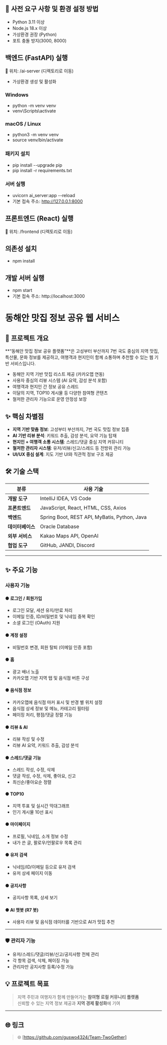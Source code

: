 ## 📌 사전 요구 사항 및 환경 설정 방법

- Python 3.11 이상
- Node.js 18.x 이상
- 가상환경 권장 (Python)
- 포트 충돌 방지(3000, 8000)

## 백엔드 (FastAPI) 실행
📁 위치: /ai-server (디렉토리로 이동)

- 가상환경 생성 및 활성화
### Windows
- python -m venv venv
- venv\Scripts\activate

### macOS / Linux
- python3 -m venv venv
- source venv/bin/activate

### 패키지 설치
- pip install --upgrade pip
- pip install -r requirements.txt

### 서버 실행
- uvicorn ai_server:app --reload
- 기본 접속 주소: http://127.0.0.1:8000

## 프론트엔드 (React) 실행
📁 위치: /frontend (디렉토리로 이동)
## 의존성 설치
- npm install

## 개발 서버 실행
-  npm start
- 기본 접속 주소: http://localhost:3000

# 동해안 맛집 정보 공유 웹 서비스

## 📌 프로젝트 개요

**“동해안 맛집 정보 공유 플랫폼”**은 고성부터 부산까지 7번 국도 중심의 지역 맛집, 특산물, 문화 정보를 제공하고, 여행객과 현지인이 함께 소통하며 추천할 수 있는 웹 기반 서비스입니다.

- 동해안 지역 기반 맛집 리스트 제공 (카카오맵 연동)
- 사용자 중심의 리뷰 시스템 (AI 요약, 감성 분석 포함)
- 여행객과 현지인 간 정보 공유 스레드
- 이달의 지역, TOP10 게시물 등 다양한 참여형 콘텐츠
- 철저한 관리자 기능으로 운영 안정성 보장

## ✨ 핵심 차별점

- **지역 기반 맞춤 정보**: 고성부터 부산까지, 7번 국도 맛집 정보 집중
- **AI 기반 리뷰 분석**: 키워드 추출, 감성 분석, 요약 기능 탑재
- **현지인 + 여행객 소통 시스템**: 스레드/댓글 중심 지역 커뮤니티
- **철저한 관리자 시스템**: 유저/리뷰/신고/스레드 등 전방위 관리 가능
- **UI/UX 중심 설계**: 지도 기반 UI와 직관적 정보 구조 제공


## 🛠️ 기술 스택

| 분류              | 사용 기술                                         |
|-------------------|---------------------------------------------------|
| **개발 도구**     | IntelliJ IDEA, VS Code                            |
| **프론트엔드**    | JavaScript, React, HTML, CSS, Axios               |
| **백엔드**        | Spring Boot, REST API, MyBatis, Python, Java      |
| **데이터베이스**  | Oracle Database                                   |
| **외부 서비스**   | Kakao Maps API, OpenAI                            |
| **협업 도구**     | GitHub, JANDI, Discord                            |

---

## ✨ 주요 기능

### 사용자 기능

#### ● 로그인 / 회원가입
- 로그인 모달, 세션 유지/만료 처리
- 이메일 인증, ID/비밀번호 및 닉네임 중복 확인
- 소셜 로그인 (OAuth) 지원

#### ● 계정 설정
- 비밀번호 변경, 회원 탈퇴 (이메일 인증 포함)

#### ● 홈
- 광고 배너 노출
- 카카오맵 기반 지역 탭 및 음식점 버튼 구성

#### ● 음식점 정보
- 카카오맵에 음식점 마커 표시 및 반경 별 위치 설정
- 음식점 상세 정보 및 메뉴, 카테고리 필터링
- 페이징 처리, 평점/댓글 정렬 기능

#### ● 리뷰 & AI
- 리뷰 작성 및 수정
- 리뷰 AI 요약, 키워드 추출, 감성 분석

#### ● 스레드/댓글 기능
- 스레드 작성, 수정, 삭제
- 댓글 작성, 수정, 삭제, 좋아요, 신고
- 최신순/좋아요순 정렬

#### ● TOP10
- 지역 투표 및 실시간 막대그래프
- 인기 게시물 10선 표시

#### ● 마이페이지
- 프로필, 닉네임, 소개 정보 수정
- 내가 쓴 글, 팔로우/언팔로우 목록 관리

#### ● 유저 검색
- 닉네임/ID/이메일 등으로 유저 검색
- 유저 상세 페이지 이동

#### ● 공지사항
- 공지사항 목록, 상세 보기

#### ● AI 챗봇 (R7 봇)
- 사용자 리뷰 및 음식점 데이터를 기반으로 AI가 맛집 추천

---

### 🛡️ 관리자 기능

- 유저/스레드/댓글/리뷰/신고/공지사항 전체 관리
- 각 항목 검색, 삭제, 페이징 가능
- 관리자만 공지사항 등록/수정 가능

<!-- 
## 👥 주요 담당자

| 이름     | 담당 영역                                                        |
|----------|-----------------------------------------------------------------|
| 정충교   | 로그인/회원가입, 마이페이지, 유저 검색/관리, 계정 설정               |
| 박현재   | 음식점 기능, 리뷰/AI 기능, 스레드/댓글, 관리자 전체 기능, R7 챗봇    |
| 김창윤   | 홈 구성, 지역 탭, 카카오맵 연동                                     |
| 김지훈   | TOP10 기능 전반                                                   | 
| 김영신   | 공지사항                                                          |


## 🛠️ 기술 스택 (예시)

| 구분       | 기술                  |
|------------|-----------------------|
| Frontend   | React.js, Axios       |
| Backend    | Spring Boot, REST API |
| Database   | Oracle DB             |
| 지도 API   | Kakao Maps            |
-->

## 💡 프로젝트 목표

> 지역 주민과 여행자가 함께 만들어가는 **참여형 로컬 커뮤니티 플랫폼**  
> 신뢰할 수 있는 지역 정보 제공과 **지역 경제 활성화**에 기여

---

## 🌐 링크
> 🌐 [https://github.com/guswo4324/Team-TwoGether]
